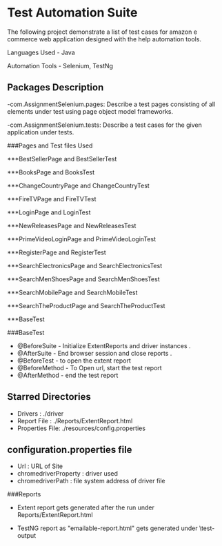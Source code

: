 # Test Automation Suite 

The following project demonstrate a list of test cases for amazon e commerce web application designed with the help automation tools.


Languages Used - Java 

Automation Tools - Selenium, TestNg  


## Packages Description

-com.AssignmentSelenium.pages: Describe a test pages consisting of all elements under test using page object model frameworks.

-com.AssignmentSelenium.tests: Describe a test cases for the given application under tests.



###Pages and Test files Used

***BestSellerPage and BestSellerTest

***BooksPage and BooksTest 

***ChangeCountryPage and ChangeCountryTest 
                          
***FireTVPage and FireTVTest

***LoginPage and LoginTest 

***NewReleasesPage and NewReleasesTest 

***PrimeVideoLoginPage and PrimeVideoLoginTest  

***RegisterPage and RegisterTest

***SearchElectronicsPage and SearchElectronicsTest 

***SearchMenShoesPage and SearchMenShoesTest 

***SearchMobilePage and SearchMobileTest 

***SearchTheProductPage and SearchTheProductTest 

***BaseTest


###BaseTest

- @BeforeSuite - Initialize ExtentReports and driver instances .
- @AfterSuite - End browser session and close reports .
- @BeforeTest - to open the extent report
- @BeforeMethod - To Open url, start the test report
- @AfterMethod - end the test report




## Starred Directories

- Drivers : ./driver
- Report File : ./Reports/ExtentReport.html
- Properties  File: ./resources/config.properties



## configuration.properties file 

- Url : URL of Site
- chromedriverProperty : driver used
- chromedriverPath :   file system address of driver file



###Reports

- Extent report gets generated after the run under Reports/ExtentReport.html

- TestNG report as "emailable-report.html" gets generated under \test-output


